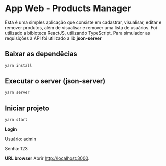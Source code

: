 # App Web - Products Manager

Esta é uma simples aplicação que consiste em cadastrar, visualisar, editar e remover produtos, além de visualisar e remover uma lista de usuários. Foi utilizado a bibioteca ReactJS, utilizando TypeScript.
Para simulador as requisições à API foi utilizado a lib **json-server**


## Baixar as dependêcias

```bash
yarn install
```

## Executar o server (json-server)

```bash
yarn server
```
## Iniciar projeto

```bash
yarn start
```
**Login**

Usuário: admin

Senha: 123

**URL browser**
Abrir [http://localhost:3000](http://localhost:3000).

